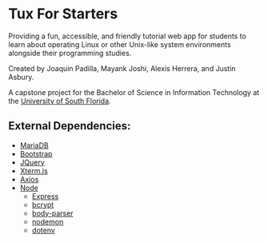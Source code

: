 # Tux For Starters

Providing a fun, accessible, and friendly tutorial web app for students to learn about operating Linux or other Unix-like system environments alongside their programming studies.

Created by Joaquin Padilla, Mayank Joshi, Alexis Herrera, and Justin Asbury.

A capstone project for the Bachelor of Science in Information Technology at the [University of South Florida](https://www.usf.edu).

## External Dependencies:
* [MariaDB](https://mariadb.org/)
* [Bootstrap](https://getbootstrap.com/)
* [JQuery](https://jquery.com/)
* [Xterm.js](https://github.com/xtermjs/xterm.js)
* [Axios](https://github.com/axios/axios)
* [Node](http://nodejs.org/)
    * [Express](http://expressjs.com/)
    * [bcrypt](https://en.wikipedia.org/wiki/Bcrypt)
    * [body-parser](https://github.com/expressjs/body-parser)
    * [nodemon](https://github.com/remy/nodemon)
    * [dotenv](https://github.com/motdotla/dotenv)
